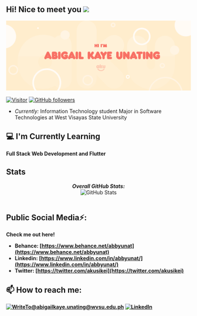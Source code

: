 <h2>Hi! Nice to meet you <img src="https://raw.githubusercontent.com/MartinHeinz/MartinHeinz/master/wave.gif" width="30px">
</h2>

<img src="banner.png">

[![Visitor](https://visitor-badge.laobi.icu/badge?page_id=keiruu.keiruu)](https://github.com/keiruu) [![GitHub followers](https://img.shields.io/github/followers/keiruu.svg?style=social&label=Follow)](https://github.com/keiruu?tab=followers)

- <i>Currently:</i> Information Technology student Major in Software Technologies at West Visayas State University

<h2>💻 I'm Currently Learning</h2>

__Full Stack Web Development and Flutter__


<h2>Stats</h2>

<div>
  
  <p align="center">
  <b><em>Overall GitHub Stats:</em></b> <br/>
    <img src="https://github-readme-streak-stats.herokuapp.com/?user=keiruu" alt="GitHub Stats" /> <br/><br/>
  <b>
</div>

<h2> Public Social Media⚡:</h2>

Check me out here!
 
- Behance: [https://www.behance.net/abbyunat](https://www.behance.net/abbyunat)
- Linkedin: [https://www.linkedin.com/in/abbyunat/](https://www.linkedin.com/in/abbyunat/)
- Twitter: [https://twitter.com/akusikei](https://twitter.com/akusikei)

<h2>📫 How to reach me:</h2>

<a href="mailto:WriteToabigailkaye.unating@wvsu.edu.ph">![WriteTo@abigailkaye.unating@wvsu.edu.ph](https://img.shields.io/badge/Gmail-D14836?style=for-the-badge&logo=gmail&logoColor=white)</a> <a href="https://www.linkedin.com/in/abbyunat/">![LinkedIn](https://img.shields.io/badge/LinkedIn-0077B5?style=for-the-badge&logo=linkedin&logoColor=white)</a>
